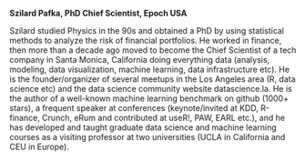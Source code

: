 **Szilard Pafka, PhD
Chief Scientist, Epoch USA**

Szilard studied Physics in the 90s and obtained a PhD by using statistical methods to analyze the risk of financial portfolios. He worked in finance, then more than a decade ago moved to become the Chief Scientist of a tech company in Santa Monica, California doing everything data (analysis, modeling, data visualization, machine learning, data infrastructure etc). He is the founder/organizer of several meetups in the Los Angeles area (R, data science etc) and the data science community website datascience.la. He is the author of a well-known machine learning benchmark on github (1000+ stars), a frequent speaker at conferences (keynote/invited at KDD, R-finance, Crunch, eRum and contributed at useR!, PAW, EARL etc.), and he has developed and taught graduate data science and machine learning courses as a visiting professor at two universities (UCLA in California and CEU in Europe).
